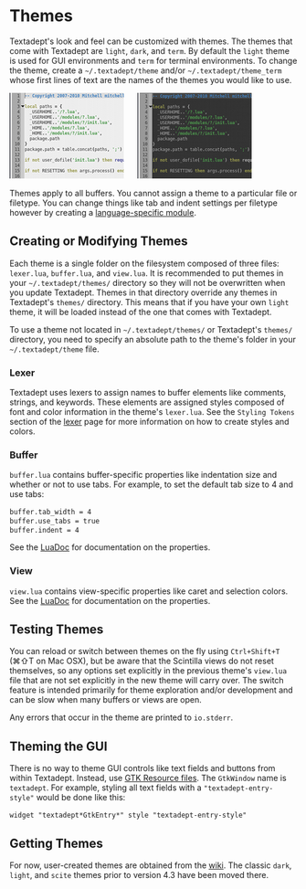 # Themes

Textadept's look and feel can be customized with themes. The themes that come
with Textadept are `light`, `dark`, and `term`. By default the `light` theme is
used for GUI environments and `term` for terminal environments. To change the
theme, create a `~/.textadept/theme` and/or `~/.textadept/theme_term` whose
first lines of text are the names of the themes you would like to use.

![Light Theme](images/lighttheme.png)
&nbsp;&nbsp;&nbsp;&nbsp;
![Dark Theme](images/darktheme.png)

Themes apply to all buffers. You cannot assign a theme to a particular file or
filetype. You can change things like tab and indent settings per filetype
however by creating a [language-specific module].

[language-specific module]: 7_Modules.html#Buffer.Properties

## Creating or Modifying Themes

Each theme is a single folder on the filesystem composed of three files:
`lexer.lua`, `buffer.lua`, and `view.lua`. It is recommended to put themes in
your `~/.textadept/themes/` directory so they will not be overwritten when you
update Textadept. Themes in that directory override any themes in Textadept's
`themes/` directory. This means that if you have your own `light` theme, it will
be loaded instead of the one that comes with Textadept.

To use a theme not located in `~/.textadept/themes/` or Textadept's `themes/`
directory, you need to specify an absolute path to the theme's folder in your
`~/.textadept/theme` file.

### Lexer

Textadept uses lexers to assign names to buffer elements like comments, strings,
and keywords. These elements are assigned styles composed of font and color
information in the theme's `lexer.lua`. See the `Styling Tokens` section of the
[lexer][] page for more information on how to create styles and colors.

[lexer]: api/lexer.html

### Buffer

`buffer.lua` contains buffer-specific properties like indentation size and
whether or not to use tabs. For example, to set the default tab size to 4 and
use tabs:

    buffer.tab_width = 4
    buffer.use_tabs = true
    buffer.indent = 4

See the [LuaDoc][] for documentation on the properties.

[LuaDoc]: api/buffer.html

### View

`view.lua` contains view-specific properties like caret and selection colors.
See the [LuaDoc][] for documentation on the properties.

[LuaDoc]: api/buffer.html

## Testing Themes

You can reload or switch between themes on the fly using `Ctrl+Shift+T` (⌘⇧T on
Mac OSX), but be aware that the Scintilla views do not reset themselves, so any
options set explicitly in the previous theme's `view.lua` file that are not set
explicitly in the new theme will carry over. The switch feature is intended
primarily for theme exploration and/or development and can be slow when many
buffers or views are open.

Any errors that occur in the theme are printed to `io.stderr`.

## Theming the GUI

There is no way to theme GUI controls like text fields and buttons from within
Textadept. Instead, use [GTK Resource files][]. The `GtkWindow` name is
`textadept`. For example, styling all text fields with a
`"textadept-entry-style"` would be done like this:

    widget "textadept*GtkEntry*" style "textadept-entry-style"

[GTK Resource files]: http://library.gnome.org/devel/gtk/stable/gtk-Resource-Files.html

## Getting Themes

For now, user-created themes are obtained from the [wiki][]. The classic `dark`,
`light`, and `scite` themes prior to version 4.3 have been moved there.

[wiki]: http://foicica.com/wiki/textadept
